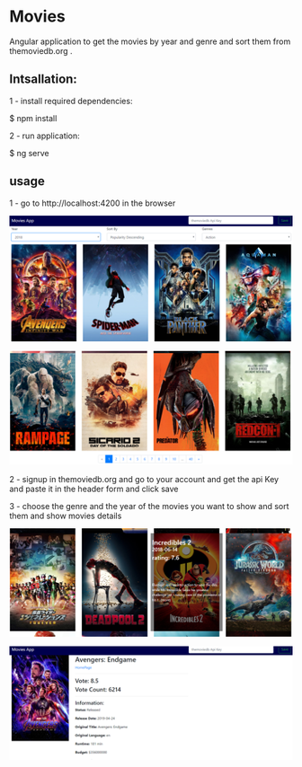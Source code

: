 # Movies

Angular application to get the movies by year and genre and sort them from themoviedb.org .

## Intsallation:

1 - install required dependencies: 

$ npm install

2 - run application:

$ ng serve 

## usage
1 - go to http://localhost:4200 in the browser

![Alt text](images/home-movies.png?raw=true "Title")

![Alt text](images/paging.png?raw=true "Title")

2 - signup in themoviedb.org and go to your account and get the api Key and paste it in the header form and click save

3 - choose the genre and the year of the movies you want to show and sort them and show movies details

![Alt text](images/details.png?raw=true "Title")

![Alt text](images/movie-details.png?raw=true "Title")

